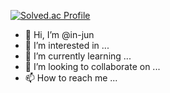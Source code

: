 [![Solved.ac Profile](http://mazassumnida.wtf/api/v2/generate_badge?boj=dlswns)](https://solved.ac/dlswns/)

- 👋 Hi, I’m @in-jun
- 👀 I’m interested in ...
- 🌱 I’m currently learning ...
- 💞️ I’m looking to collaborate on ...
- 📫 How to reach me ...

<!---
in-jun/in-jun is a ✨ special ✨ repository because its `README.md` (this file) appears on your GitHub profile.
You can click the Preview link to take a look at your changes.
--->
